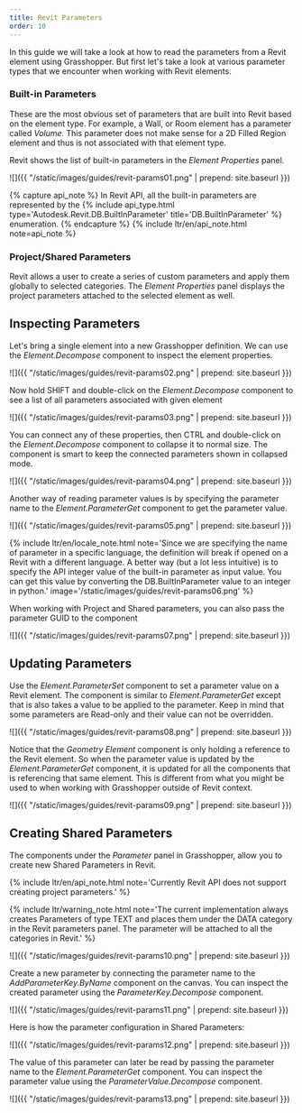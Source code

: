 ```yaml
---
title: Revit Parameters
order: 10
---
```


In this guide we will take a look at how to read the parameters from a Revit element using Grasshopper. But first let's take a look at various parameter types that we encounter when working with Revit elements.

### Built-in Parameters

These are the most obvious set of parameters that are built into Revit based on the element type. For example, a Wall, or Room element has a parameter called *Volume*. This parameter does not make sense for a 2D Filled Region element and thus is not associated with that element type.

Revit shows the list of built-in parameters in the *Element Properties* panel.

![]({{ "/static/images/guides/revit-params01.png" | prepend: site.baseurl }})

{% capture api_note %}
In Revit API, all the built-in parameters are represented by the {% include api_type.html type='Autodesk.Revit.DB.BuiltInParameter' title='DB.BuiltInParameter' %} enumeration.
{% endcapture %}
{% include ltr/en/api_note.html note=api_note %}

### Project/Shared Parameters

Revit allows a user to create a series of custom parameters and apply them globally to selected categories. The *Element Properties* panel displays the project parameters attached to the selected element as well.


## Inspecting Parameters

Let's bring a single element into a new Grasshopper definition. We can use the *Element.Decompose* component to inspect the element properties.

![]({{ "/static/images/guides/revit-params02.png" | prepend: site.baseurl }})

Now hold SHIFT and double-click on the *Element.Decompose* component to see a list of all parameters associated with given element

![]({{ "/static/images/guides/revit-params03.png" | prepend: site.baseurl }})

You can connect any of these properties, then CTRL and double-click on the *Element.Decompose* component to collapse it to normal size. The component is smart to keep the connected parameters shown in collapsed mode.

![]({{ "/static/images/guides/revit-params04.png" | prepend: site.baseurl }})

Another way of reading parameter values is by specifying the parameter name to the *Element.ParameterGet* component to get the parameter value.

![]({{ "/static/images/guides/revit-params05.png" | prepend: site.baseurl }})

{% include ltr/en/locale_note.html note='Since we are specifying the name of parameter in a specific language, the definition will break if opened on a Revit with a different language. A better way (but a lot less intuitive) is to specify the API integer value of the built-in parameter as input value. You can get this value by converting the DB.BuiltInParameter value to an integer in python.' image='/static/images/guides/revit-params06.png' %}

When working with Project and Shared parameters, you can also pass the parameter GUID to the component

![]({{ "/static/images/guides/revit-params07.png" | prepend: site.baseurl }})

## Updating Parameters

Use the *Element.ParameterSet* component to set a parameter value on a Revit element. The component is similar to *Element.ParameterGet* except that is also takes a value to be applied to the parameter. Keep in mind that some parameters are Read-only and their value can not be overridden.


![]({{ "/static/images/guides/revit-params08.png" | prepend: site.baseurl }})

Notice that the *Geometry Element* component is only holding a reference to the Revit element. So when the parameter value is updated by the *Element.ParameterGet* component, it is updated for all the components that is referencing that same element. This is different from what you might be used to when working with Grasshopper outside of Revit context.

![]({{ "/static/images/guides/revit-params09.png" | prepend: site.baseurl }})


## Creating Shared Parameters

The components under the *Parameter* panel in Grasshopper, allow you to create new Shared Parameters in Revit.

{% include ltr/en/api_note.html note='Currently Revit API does not support creating project parameters.' %}

{% include ltr/warning_note.html note='The current implementation always creates Parameters of type TEXT and places them under the DATA category in the Revit parameters panel. The parameter will be attached to all the categories in Revit.' %}

![]({{ "/static/images/guides/revit-params10.png" | prepend: site.baseurl }})

Create a new parameter by connecting the parameter name to the *AddParameterKey.ByName* component on the canvas. You can inspect the created parameter using the *ParameterKey.Decompose* component.

![]({{ "/static/images/guides/revit-params11.png" | prepend: site.baseurl }})

Here is how the parameter configuration in Shared Parameters:

![]({{ "/static/images/guides/revit-params12.png" | prepend: site.baseurl }})

The value of this parameter can later be read by passing the parameter name to the *Element.ParameterGet* component. You can inspect the parameter value using the *ParameterValue.Decompose* component.

![]({{ "/static/images/guides/revit-params13.png" | prepend: site.baseurl }})
